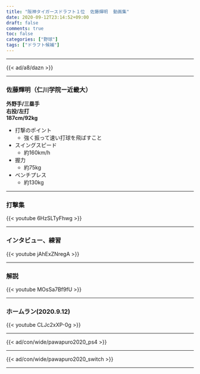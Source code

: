 ```yaml
---
title: "阪神タイガースドラフト１位  佐藤輝明  動画集"
date: 2020-09-12T23:14:52+09:00
draft: false
comments: true
toc: false
categories: ["野球"]
tags: ["ドラフト候補"]
---
```


<!--more-->

---

{{< ad/a8/dazn >}}

---

### 佐藤輝明（仁川学院ー近畿大）

**外野手/三塁手**  
**右投/左打**  
**187cm/92kg**

- 打撃のポイント
  - 強く振って速い打球を飛ばすこと
- スイングスピード
  - 約160km/h
- 握力
  - 約75kg
- ベンチプレス
  - 約130kg

---

### 打撃集

{{< youtube 6HzSLTyFhwg >}}

---

### インタビュー、練習

{{< youtube jAhExZNregA >}}

---

### 解説

{{< youtube MOsSa7Bf9fU >}}

---

### ホームラン(2020.9.12)

{{< youtube CLJc2xXP-0g >}}

---

{{< ad/con/wide/pawapuro2020_ps4 >}}

---

{{< ad/con/wide/pawapuro2020_switch >}}

---
